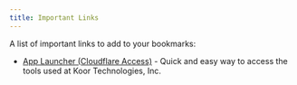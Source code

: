 ```yaml
---
title: Important Links
---
```


A list of important links to add to your bookmarks:

* [App Launcher (Cloudflare Access)](https://koorinc.cloudflareaccess.com/#/Launcher) - Quick and easy way to access the tools used at Koor Technologies, Inc.
